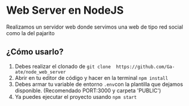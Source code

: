 # Web Server en NodeJS

Realizamos un servidor web donde servimos una web de tipo red social como la del pajarito


## ¿Cómo usarlo?

1. Debes realizar el clonado de `git clone  https://github.com/Ga-ate/node_web_server`
2. Abrir en tu editor de código y hacer en la terminal `npm install`
3. Debes armar tu variable de entorno `.env`con la plantilla que dejamos disponible. (Recomendado PORT:3000 y carpeta 'PUBLIC')
4.  Ya puedes ejecutar el proyecto usando `npm start`